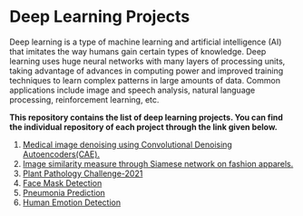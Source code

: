 # Deep Learning Projects

Deep learning is a type of machine learning and artificial intelligence (AI) that imitates the way humans gain certain types of knowledge. 
Deep learning uses huge neural networks with many layers of processing units, taking advantage of advances in computing power and improved training techniques to learn complex patterns in large amounts of data. Common applications include image and speech analysis, natural language processing, reinforcement learning, etc.

**This repository contains the list of deep learning projects. You can find the individual repository of each project through the link given below.**

1. [Medical image denoising using Convolutional Denoising Autoencoders(CAE).](https://github.com/umar07/Image_Denoising_AutoEncoder)
2. [Image similarity measure through Siamese network on fashion apparels.](https://github.com/umar07/Image_Similiarity_Siamese_Network)
3. [Plant Pathology Challenge-2021](https://github.com/umar07/Plant_Pathology_Challenge_2021)
4. [Face Mask Detection](https://github.com/umar07/Face-Mask-Detection)
5. [Pneumonia Prediction](https://github.com/umar07/Chest_XRays_Pneumonia_Prediction)
6. [Human Emotion Detection](https://github.com/umar07/Human-Emotion-Detection)
